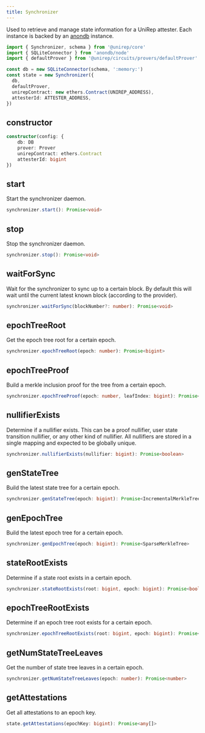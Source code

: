 ```yaml
---
title: Synchronizer
---
```


Used to retrieve and manage state information for a UniRep attester. Each instance is backed by an [anondb](https://github.com/vimwitch/anondb) instance.

```ts
import { Synchronizer, schema } from '@unirep/core'
import { SQLiteConnector } from 'anondb/node'
import { defaultProver } from '@unirep/circuits/provers/defaultProver'

const db = new SQLiteConnector(schema, ':memory:')
const state = new Synchronizer({
  db,
  defaultProver,
  unirepContract: new ethers.Contract(UNIREP_ADDRESS),
  attesterId: ATTESTER_ADDRESS,
})
```

## constructor

```ts
constructor(config: {
    db: DB
    prover: Prover
    unirepContract: ethers.Contract
    attesterId: bigint
})
```

## start

Start the synchronizer daemon.

```ts
synchronizer.start(): Promise<void>
```

## stop

Stop the synchronizer daemon.

```ts
synchronizer.stop(): Promise<void>
```

## waitForSync

Wait for the synchronizer to sync up to a certain block. By default this will wait until the current latest known block (according to the provider).

```ts
synchronizer.waitForSync(blockNumber?: number): Promise<void>
```

## epochTreeRoot

Get the epoch tree root for a certain epoch.

```ts
synchronizer.epochTreeRoot(epoch: number): Promise<bigint>
```

## epochTreeProof

Build a merkle inclusion proof for the tree from a certain epoch.

```ts
synchronizer.epochTreeProof(epoch: number, leafIndex: bigint): Promise<bigint[]>
```

## nullifierExists

Determine if a nullifier exists. This can be a proof nullifier, user state transition nullifier, or any other kind of nullifier. All nullifiers are stored in a single mapping and expected to be globally unique.

```ts
synchronizer.nullifierExists(nullifier: bigint): Promise<boolean>
```

## genStateTree

Build the latest state tree for a certain epoch.

```ts
synchronizer.genStateTree(epoch: bigint): Promise<IncrementalMerkleTree>
```

## genEpochTree

Build the latest epoch tree for a certain epoch.

```ts
synchronizer.genEpochTree(epoch: bigint): Promise<SparseMerkleTree>
```

## stateRootExists

Determine if a state root exists in a certain epoch.

```ts
synchronizer.stateRootExists(root: bigint, epoch: bigint): Promise<boolean>
```

## epochTreeRootExists

Determine if an epoch tree root exists for a certain epoch.

```ts
synchronizer.epochTreeRootExists(root: bigint, epoch: bigint): Promise<boolean>
```

## getNumStateTreeLeaves

Get the number of state tree leaves in a certain epoch.

```ts
synchronizer.getNumStateTreeLeaves(epoch: number): Promise<number>
```

## getAttestations

Get all attestations to an epoch key.

```ts
state.getAttestations(epochKey: bigint): Promise<any[]>
```
